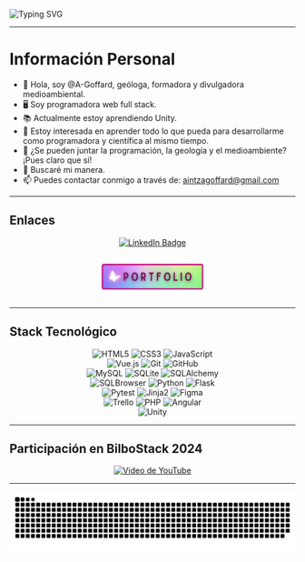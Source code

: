 ![Typing SVG](https://readme-typing-svg.herokuapp.com/?color=800080&size=35&center=true&vCenter=true&width=1000&lines=Siempre+Aprendiendo;Ongi+Etorri;Bienvenid@s)

---

# Información Personal

- 👋 Hola, soy @A-Goffard, geóloga, formadora y divulgadora medioambiental.
- 🖥️ Soy programadora web full stack.
- 📚​ Actualmente estoy aprendiendo Unity.
- 👀 Estoy interesada en aprender todo lo que pueda para desarrollarme como programadora y científica al mismo tiempo.
- 🌱 ¿Se pueden juntar la programación, la geología y el medioambiente? ¡Pues claro que sí!
- 💞️ Buscaré mi manera.
- 📫 Puedes contactar conmigo a través de: aintzagoffard@gmail.com

---

## Enlaces

<p align="center">
  <a href="https://www.linkedin.com/in/aintzane-goffard-sevillano/" target="_blank">
    <img src="https://img.shields.io/badge/-LinkedIn-800080?style=for-the-badge&logo=linkedin&logoColor=white" alt="LinkedIn Badge" />
  </a>
</p>

<p align="center">
  <a href="https://a-goffard-portfolio.netlify.app/" target="_blank">
    <img src="https://github.com/A-Goffard/imagenes-simbolos/blob/main/imagenes%20simbolos/portfolioa.png" alt="Portfolio" height="75">
  </a>
</p>



---
 ## Stack Tecnológico

<p align="center">
  <img src="https://img.shields.io/badge/-HTML5-E34F26?style=for-the-badge&logo=html5&logoColor=white" alt="HTML5" />
  <img src="https://img.shields.io/badge/-CSS3-1572B6?style=for-the-badge&logo=css3&logoColor=white" alt="CSS3" />
  <img src="https://img.shields.io/badge/-JavaScript-F7DF1E?style=for-the-badge&logo=javascript&logoColor=black" alt="JavaScript" />
  <br />
  <img src="https://img.shields.io/badge/-Vue.js-4FC08D?style=for-the-badge&logo=vue.js&logoColor=white" alt="Vue.js" />
  <img src="https://img.shields.io/badge/-Git-F05032?style=for-the-badge&logo=git&logoColor=white" alt="Git" />
  <img src="https://img.shields.io/badge/-GitHub-181717?style=for-the-badge&logo=github&logoColor=white" alt="GitHub" />
  <br />
  <img src="https://img.shields.io/badge/-MySQL-4479A1?style=for-the-badge&logo=mysql&logoColor=white" alt="MySQL" />
  <img src="https://img.shields.io/badge/-SQLite-003B57?style=for-the-badge&logo=sqlite&logoColor=white" alt="SQLite" />
  <img src="https://img.shields.io/badge/-SQLAlchemy-FCA121?style=for-the-badge&logo=sqlalchemy&logoColor=white" alt="SQLAlchemy" />
  <br />
  <img src="https://img.shields.io/badge/-SQLBrowser-00AEFF?style=for-the-badge&logo=sqlite&logoColor=white" alt="SQLBrowser" />
  <img src="https://img.shields.io/badge/-Python-3776AB?style=for-the-badge&logo=python&logoColor=white" alt="Python" />
  <img src="https://img.shields.io/badge/-Flask-000000?style=for-the-badge&logo=flask&logoColor=white" alt="Flask" />
  <br />
  <img src="https://img.shields.io/badge/-Pytest-0A9EDC?style=for-the-badge&logo=pytest&logoColor=white" alt="Pytest" />
  <img src="https://img.shields.io/badge/-Jinja2-B41717?style=for-the-badge&logo=jinja&logoColor=white" alt="Jinja2" />
  <img src="https://img.shields.io/badge/-Figma-F24E1E?style=for-the-badge&logo=figma&logoColor=white" alt="Figma" />
  <br />
  <img src="https://img.shields.io/badge/-Trello-0079BF?style=for-the-badge&logo=trello&logoColor=white" alt="Trello" />
  <img src="https://img.shields.io/badge/-PHP-777BB4?style=for-the-badge&logo=php&logoColor=white" alt="PHP" />
  <img src="https://img.shields.io/badge/-Angular-DD0031?style=for-the-badge&logo=angular&logoColor=white" alt="Angular" />
  <br />
  <img src="https://img.shields.io/badge/-Unity-000000?style=for-the-badge&logo=unity&logoColor=white" alt="Unity" />

</p>


---

## Participación en BilboStack 2024

<p align="center">
  <a href="https://www.youtube.com/watch?v=YvbhfPTLMoA">
    <img src="https://img.youtube.com/vi/YvbhfPTLMoA/0.jpg" alt="Video de YouTube" />
  </a>
</p>

---

<p align="center">
  <img src="https://github.com/Platane/snk/raw/output/github-contribution-grid-snake.svg" alt="Snake animation" />
</p>
 <!-------------------------------------------------------------------------------------------------------------------------------------------------------->
<!---
A-Goffard/A-Goffard is a ✨ special ✨ repository because its `README.md` (this file) appears on your GitHub profile.
You can click the Preview link to take a look at your changes.
--->
